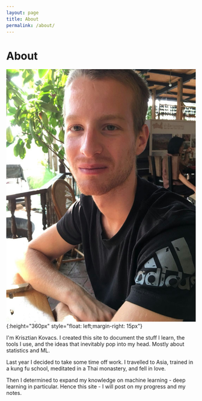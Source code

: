 ```yaml
---
layout: page
title: About
permalink: /about/
---
```


# About

![](/assets/img/pic2.jpg){:height="360px" style="float: left;margin-right: 15px"}

I'm Krisztian Kovacs. I created this site to document the stuff I learn, the tools I use, and the ideas that inevitably pop into my head. Mostly about statistics and ML.

Last year I decided to take some time off work. I travelled to Asia, trained in a kung fu school, meditated in a Thai monastery, and fell in love.

Then I determined to expand my knowledge on machine learning - deep learning in particular. Hence this site - I will post on my progress and my notes. 


